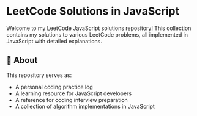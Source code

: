 # LeetCode Solutions in JavaScript

Welcome to my LeetCode JavaScript solutions repository! This collection contains my solutions to various LeetCode problems, all implemented in JavaScript with detailed explanations.

## 📖 About

This repository serves as:
- A personal coding practice log
- A learning resource for JavaScript developers
- A reference for coding interview preparation
- A collection of algorithm implementations in JavaScript
